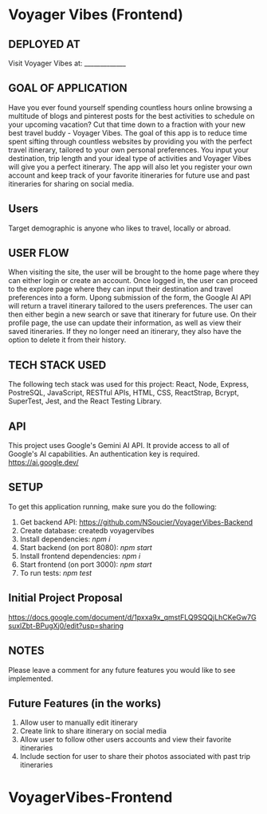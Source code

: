 # Voyager Vibes (Frontend)

## DEPLOYED AT
Visit Voyager Vibes at: _____________

## GOAL OF APPLICATION
Have you ever found yourself spending countless hours online browsing a multitude of blogs and pinterest posts for the best activities to schedule on your upcoming vacation? Cut that time down to a fraction with your new best travel buddy - Voyager Vibes. The goal of this app is to reduce time spent sifting through countless websites by providing you with the perfect travel itinerary, tailored to your own personal preferences. You input your destination, trip length and your ideal type of activities and Voyager Vibes will give you a perfect itinerary. The app will also let you register your own account and keep track of your favorite itineraries for future use and past itineraries for sharing on social media.

## Users
Target demographic is anyone who likes to travel, locally or abroad.

## USER FLOW
When visiting the site, the user will be brought to the home page where they can either login or create an account. Once logged in, the user can proceed to the explore page where they can input their destination and travel preferences into a form. Upong submission of the form, the Google AI API will return a travel itinerary tailored to the users preferences. The user can then either begin a new search or save that itinerary for future use. On their profile page, the use can update their information, as well as view their saved itineraries. If they no longer need an itinerary, they also have the option to delete it from their history.

## TECH STACK USED
The following tech stack was used for this project: React, Node, Express, PostreSQL, JavaScript, RESTful APIs, HTML, CSS, ReactStrap, Bcrypt, SuperTest, Jest, and the React Testing Library.

## API
This project uses Google's Gemini AI API. It provide access to all of Google's AI capabilities. An authentication key is required.
https://ai.google.dev/

## SETUP
To get this application running, make sure you do the following:
1. Get backend API: https://github.com/NSoucier/VoyagerVibes-Backend
2. Create database: createdb voyagervibes
3. Install dependencies: *npm i*
4. Start backend (on port 8080): *npm start*
5. Install frontend dependencies: *npm i*
6. Start frontend (on port 3000): *npm start*
7. To run tests: *npm test*

## Initial Project Proposal
https://docs.google.com/document/d/1pxxa9x_qmstFLQ9SQQjLhCKeGw7GsuxlZbt-BPugXj0/edit?usp=sharing

## NOTES
Please leave a comment for any future features you would like to see implemented.

## Future Features (in the works)
1. Allow user to manually edit itinerary
2. Create link to share itinerary on social media
3. Allow user to follow other users accounts and view their favorite itineraries
4. Include section for user to share their photos associated with past trip itineraries


# VoyagerVibes-Frontend

